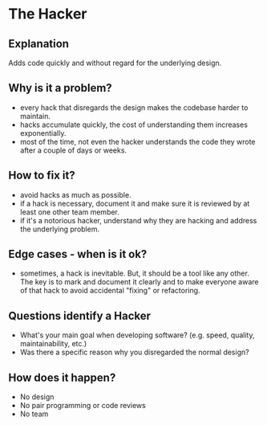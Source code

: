 # The Hacker
## Explanation
Adds code quickly and without regard for the underlying design.

## Why is it a problem?
* every hack that disregards the design makes the codebase harder to maintain.
* hacks accumulate quickly, the cost of understanding them increases exponentially.
* most of the time, not even the hacker understands the code they wrote after a couple of days or weeks.

## How to fix it?
* avoid hacks as much as possible.
* if a hack is necessary, document it and make sure it is reviewed by at least one other team member.
* if it's a notorious hacker, understand why they are hacking and address the underlying problem.

## Edge cases - when is it ok?
* sometimes, a hack is inevitable. But, it should be a tool like any other. The key is to mark and document it clearly and to make everyone aware of that hack to avoid accidental "fixing" or refactoring.

## Questions identify a Hacker
* What's your main goal when developing software? (e.g. speed, quality, maintainability, etc.)
* Was there a specific reason why you disregarded the normal design?

## How does it happen?
* No design
* No pair programming or code reviews
* No team